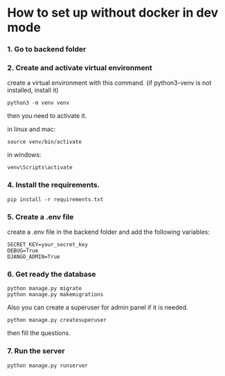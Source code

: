 # How to set up without docker in dev mode

### 1. Go to backend folder

### 2. Create and activate virtual environment
create a virtual environment with this command. (if python3-venv is not installed, install it)
```
python3 -m venv venv
```
then you need to activate it. </br>

in linux and mac:
```
source venv/bin/activate
```
in windows:
```
venv\Scripts\activate
```  

### 4. Install the requirements.
```
pip install -r requirements.txt
```

### 5. Create a .env file
create a .env file in the backend folder and add the following variables:
```
SECRET_KEY=your_secret_key
DEBUG=True
DJANGO_ADMIN=True
```
### 6. Get ready the database
```
python manage.py migrate
python manage.py makemigrations
```
Also you can create a superuser for admin panel if it is needed.
```
python manage.py createsuperuser
```
then fill the questions.

### 7. Run the server
```
python manage.py runserver
```
